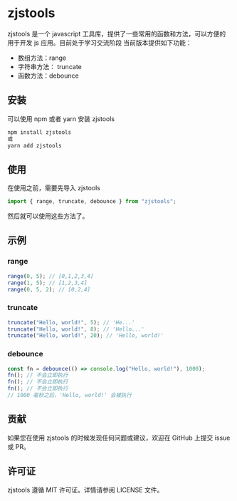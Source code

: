 # zjstools

zjstools 是一个 javascript 工具库，提供了一些常用的函数和方法，可以方便的用于开发 js 应用。目前处于学习交流阶段
当前版本提供如下功能：

- 数组方法：range
- 字符串方法： truncate
- 函数方法：debounce

## 安装

可以使用 npm 或者 yarn 安装 zjstools

```bash
npm install zjstools
或
yarn add zjstools
```

## 使用

在使用之前，需要先导入 zjstools

```js
import { range, truncate, debounce } from "zjstools";
```

然后就可以使用这些方法了。

## 示例

### range

```js
range(0, 5); // [0,1,2,3,4]
range(1, 5); // [1,2,3,4]
range(0, 5, 2); // [0,2,4]
```

### truncate

```js
truncate("Hello, world!", 5); // 'He...'
truncate("Hello, world!", 8); // 'Hello...'
truncate("Hello, world!", 20); // 'Hello, world!'
```

### debounce

```js
const fn = debounce(() => console.log("Hello, world!"), 1000);
fn(); // 不会立即执行
fn(); // 不会立即执行
fn(); // 不会立即执行
// 1000 毫秒之后，'Hello, world!' 会被执行
```

## 贡献

如果您在使用 zjstools 的时候发现任何问题或建议，欢迎在 GitHub 上提交 issue 或 PR。

## 许可证

zjstools 遵循 MIT 许可证。详情请参阅 LICENSE 文件。
